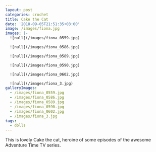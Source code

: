 ```yaml
---
layout: post
categories: crochet
title: Cake the Cat
date: '2018-09-05T21:51:35+03:00'
image: /images/fiona.jpg
images: |-
  ![null](/images/fiona_0559.jpg)

  ![null](/images/fiona_0586.jpg)

  ![null](/images/fiona_0589.jpg)

  ![null](/images/fiona_0590.jpg)

  ![null](/images/fiona_0602.jpg)

  ![null](/images/fiona_3.jpg)
galleryImages:
  - /images/fiona_0559.jpg
  - /images/fiona_0586.jpg
  - /images/fiona_0589.jpg
  - /images/fiona_0590.jpg
  - /images/fiona_0602.jpg
  - /images/fiona_3.jpg
tags:
  - dolls
---
```

This is lovely Cake the cat, heroine of some episodes of the awesome Adventure Time TV series.
